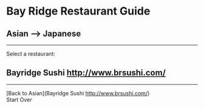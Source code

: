 # Bay Ridge Restaurant Guide
## Asian --> Japanese
---
Select a restaurant:
## Bayridge Sushi http://www.brsushi.com/
---
[Back to Asian](Bayridge Sushi http://www.brsushi.com/)  
Start Over